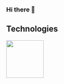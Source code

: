 ### Hi there 👋




## Technologies
<img src="https://github.com/Yata-ta/Yata-ta/assets/98527071/abf6569d-9230-4112-9c7b-5f15fff743f1" width="100">
